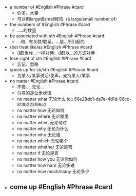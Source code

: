- a number of #English #Phrase #card
	- 许多、大量
	- 可以用large或small修饰（a large/small number of）
- the numbers of #English #Phrase #card
	- .....的数量
- be associated with sth #English #Phrase #card
	- ...和...有关联/联系，...是...所引起的
- (be) treat like/as #English #Phrase #card
	- (被)当作...一样对待、(被)以...的方式对待
- lose sight of sth #English #Phrase #card
	- 忘记、忽略
- speak up for sb/sth #English #Phrase #card
	- 为某人/某事说话/发声，支持某人/某事
- no matter #English #Phrase #card
	- 不管..., 无论...
	- 引导的是让步状语
	- no matter what 无论什么
	  id:: 66e28dc1-da7e-4d1d-96cc-813b223f66c2
	- no matter how 无论如何
	- no matter where 无论哪里
	- no matter when 无论何时
	- no matter why 无论为什么
	- no matter who 无论谁
	- no matter which 无论哪个
	- no matter whether 无论是否
	- no matter if 无论是否
	- no matter how you 无论你如何
	- no matter how hard 无论多难
	- no matter how much/many 无论多少
- come up #English #Phrase #card
	-